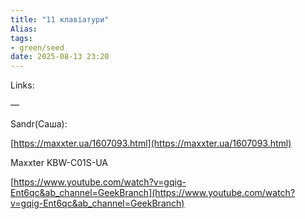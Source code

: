 ```yaml
---
title: "11 клавіатури"
Alias: 
tags:
- green/seed
date: 2025-08-13 23:20
---
```

Links:  

—

Sandr(Саша):

[https://maxxter.ua/1607093.html](https://maxxter.ua/1607093.html)

  

Maxxter KBW-C01S-UA

  

[https://www.youtube.com/watch?v=gqig-Ent6qc&ab_channel=GeekBranch](https://www.youtube.com/watch?v=gqig-Ent6qc&ab_channel=GeekBranch)